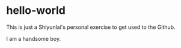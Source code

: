 # hello-world
This is just a Shiyunlai's personal exercise to get used to the Github.

I am a handsome boy.
